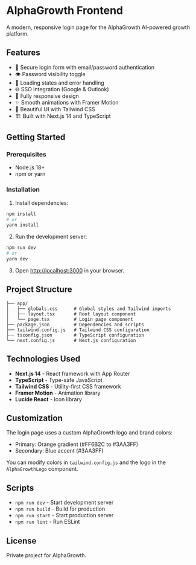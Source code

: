 # AlphaGrowth Frontend

A modern, responsive login page for the AlphaGrowth AI-powered growth platform.

## Features

- 🔐 Secure login form with email/password authentication
- 👁️ Password visibility toggle
- 🔄 Loading states and error handling
- 🌐 SSO integration (Google & Outlook)
- 📱 Fully responsive design
- ✨ Smooth animations with Framer Motion
- 🎨 Beautiful UI with Tailwind CSS
- 🏗️ Built with Next.js 14 and TypeScript

## Getting Started

### Prerequisites

- Node.js 18+ 
- npm or yarn

### Installation

1. Install dependencies:
```bash
npm install
# or
yarn install
```

2. Run the development server:
```bash
npm run dev
# or
yarn dev
```

3. Open [http://localhost:3000](http://localhost:3000) in your browser.

## Project Structure

```
├── app/
│   ├── globals.css      # Global styles and Tailwind imports
│   ├── layout.tsx       # Root layout component
│   └── page.tsx         # Login page component
├── package.json         # Dependencies and scripts
├── tailwind.config.js   # Tailwind CSS configuration
├── tsconfig.json        # TypeScript configuration
└── next.config.js       # Next.js configuration
```

## Technologies Used

- **Next.js 14** - React framework with App Router
- **TypeScript** - Type-safe JavaScript
- **Tailwind CSS** - Utility-first CSS framework
- **Framer Motion** - Animation library
- **Lucide React** - Icon library

## Customization

The login page uses a custom AlphaGrowth logo and brand colors:
- Primary: Orange gradient (#FF6B2C to #3AA3FF)
- Secondary: Blue accent (#3AA3FF)

You can modify colors in `tailwind.config.js` and the logo in the `AlphaGrowthLogo` component.

## Scripts

- `npm run dev` - Start development server
- `npm run build` - Build for production
- `npm run start` - Start production server
- `npm run lint` - Run ESLint

## License

Private project for AlphaGrowth.
